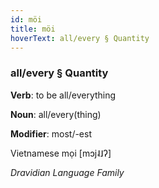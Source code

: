 ```yaml
---
id: möi
title: möi
hoverText: all/every § Quantity
---
```


### all/every § Quantity

**Verb**: to be all/everything

**Noun**: all/every(thing)

**Modifier**: most/-est

Vietnamese mọi   [mɔj˨˩ʔ]

*Dravidian Language Family*